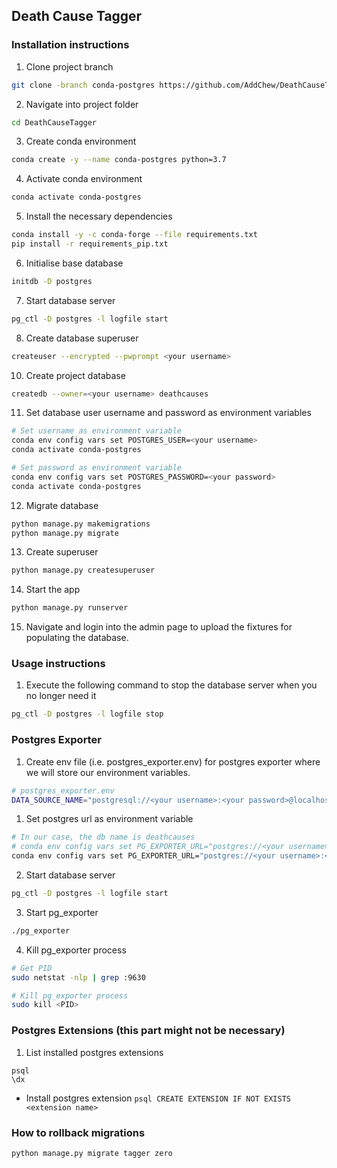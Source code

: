 ## Death Cause Tagger

### Installation instructions

1.  Clone project branch
```sh
git clone -branch conda-postgres https://github.com/AddChew/DeathCauseTagger.git
```

2. Navigate into project folder
```sh
cd DeathCauseTagger
```

3. Create conda environment
```sh
conda create -y --name conda-postgres python=3.7
```

4. Activate conda environment
```sh
conda activate conda-postgres
```

5. Install the necessary dependencies
```sh
conda install -y -c conda-forge --file requirements.txt
pip install -r requirements_pip.txt
```

6. Initialise base database
```sh
initdb -D postgres
```

7. Start database server
```sh
pg_ctl -D postgres -l logfile start
```

8. Create database superuser

```sh
createuser --encrypted --pwprompt <your username>
```

10. Create project database
```sh
createdb --owner=<your username> deathcauses
```

11. Set database user username and password as environment variables
```sh
# Set username as environment variable
conda env config vars set POSTGRES_USER=<your username>
conda activate conda-postgres

# Set password as environment variable
conda env config vars set POSTGRES_PASSWORD=<your password>
conda activate conda-postgres
```

12. Migrate database
```sh
python manage.py makemigrations
python manage.py migrate
```

13. Create superuser
```sh
python manage.py createsuperuser
```

14. Start the app
```sh
python manage.py runserver
```

15. Navigate and login into the admin page to upload the fixtures for populating the database.

### Usage instructions

1. Execute the following command to stop the database server when you no longer need it
```sh
pg_ctl -D postgres -l logfile stop
```

### Postgres Exporter

1. Create env file (i.e. postgres_exporter.env) for postgres exporter where we will store our environment variables.
```sh
# postgres_exporter.env
DATA_SOURCE_NAME="postgresql://<your username>:<your password>@localhost:5432/<your db name>?sslmode=disable"
```

1. Set postgres url as environment variable
```sh
# In our case, the db name is deathcauses
# conda env config vars set PG_EXPORTER_URL="postgres://<your username>:<your password>@localhost:5432/deathcauses
conda env config vars set PG_EXPORTER_URL="postgres://<your username>:<your password>@localhost:5432/<your db name>"
```

2. Start database server
```sh
pg_ctl -D postgres -l logfile start
```

3. Start pg_exporter
```sh
./pg_exporter
```

4. Kill pg_exporter process
```sh
# Get PID
sudo netstat -nlp | grep :9630

# Kill pg_exporter process
sudo kill <PID>
```

### Postgres Extensions (this part might not be necessary)

1. List installed postgres extensions
```
psql
\dx
```

- Install postgres extension
``
psql
CREATE EXTENSION IF NOT EXISTS <extension name>
``

### How to rollback migrations
```sh
python manage.py migrate tagger zero
```